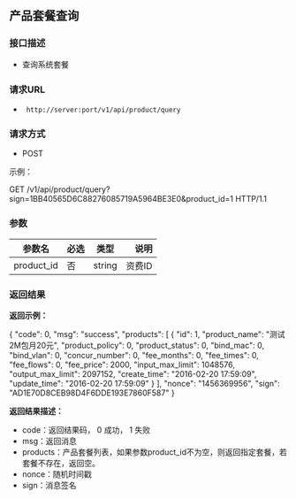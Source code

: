 ## 产品套餐查询


### 接口描述

- 查询系统套餐

### 请求URL

- ` http://server:port/v1/api/product/query `
    
### 请求方式

- POST 

示例：

  GET /v1/api/product/query?sign=1BB40565D6C88276085719A5964BE3E0&product_id=1 HTTP/1.1

### 参数

| 参数名 | 必选 | 类型 | 说明 |
|---|:---|:---:|---:|
| product_id | 否 | string |资费ID |

### 返回结果

**返回示例：**

  {
    "code": 0,
    "msg": "success",
    "products": [
       {
         "id": 1,
         "product_name": "测试2M包月20元",
         "product_policy": 0,
         "product_status": 0,
         "bind_mac": 0,
         "bind_vlan": 0,
         "concur_number": 0,
         "fee_months": 0,
         "fee_times": 0,
         "fee_flows": 0,
         "fee_price": 2000,
         "input_max_limit": 1048576,
         "output_max_limit": 2097152,
         "create_time": "2016-02-20 17:59:09",
         "update_time": "2016-02-20 17:59:09"
       }
    ],
    "nonce": "1456369956",
    "sign": "AD1E70D8CEB98D4F6DDE193E7860F587"
  }

**返回结果描述：**

- code：返回结果码， 0 成功， 1 失败
- msg：返回消息
- products：产品套餐列表，如果参数product_id不为空，则返回指定套餐，若套餐不存在，返回空。
- nonce：随机时间戳
- sign：消息签名
